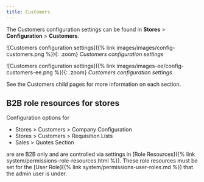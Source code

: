 ```yaml
---
title: Customers
---
```


The Customers configuration settings can be found in **Stores** > **Configuration** > **Customers**.

<!--{% if "Default.CE Only" contains site.edition %}-->
![Customers configuration settings]({% link images/images/config-customers.png %}){: .zoom}
_Customers configuration settings_
<!--{% endif %}-->
<!--{% if "Default.EE-B2B" contains site.edition %}-->
![Customers configuration settings]({% link images/images-ee/config-customers-ee.png %}){: .zoom}
_Customers configuration settings_
<!--{% endif %}-->

See the Customers child pages for more information on each section.

## B2B role resources for stores

Configuration options for 

-  Stores > Customers > Company Configuration
-  Stores > Customers > Requisition Lists
-  Sales > Quotes Section

are are B2B only and are controlled via settings in [Role Resources]({% link system/permissions-role-resources.html %}). These role resources must be set for the [User Role]({% link system/permissions-user-roles.md %}) that the admin user is under.
